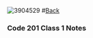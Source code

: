 
![3904529](https://user-images.githubusercontent.com/106101235/169898511-08d2bb3c-57d8-49dc-be08-358037af92e1.png)
#[Back](https://hermanchen4.github.io/reading-notes/) 

### Code 201 Class 1 Notes

